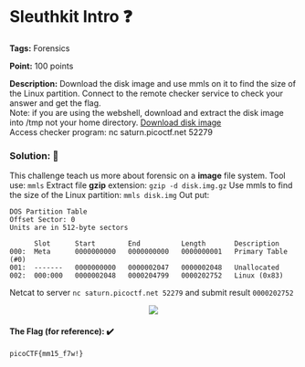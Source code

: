 # Sleuthkit Intro ❓

**Tags:** Forensics

**Point:** 100 points

**Description:** 
Download the disk image and use mmls on it to find the size of the Linux partition. Connect to the remote checker service to check your answer and get the flag.<br>
Note: if you are using the webshell, download and extract the disk image into /tmp not your home directory.
[Download disk image](https://mega.nz/file/oplAlRSQ#91TRbxCXSv6qkVQ5ym6bvJLvt-w6uxaIs2--FLGXiqo)<br>
Access checker program: nc saturn.picoctf.net 52279

### Solution: 💯

This challenge teach us more about forensic on a **image** file system. Tool use: `mmls`
Extract file **gzip** extension: `gzip -d disk.img.gz`
Use mmls to find the size of the Linux partition: `mmls disk.img`
Out put:
```
DOS Partition Table
Offset Sector: 0
Units are in 512-byte sectors

      Slot      Start        End          Length       Description
000:  Meta      0000000000   0000000000   0000000001   Primary Table (#0)
001:  -------   0000000000   0000002047   0000002048   Unallocated
002:  000:000   0000002048   0000204799   0000202752   Linux (0x83)
```
Netcat to server `nc saturn.picoctf.net 52279` and submit result `0000202752`

<p align="center"><img src="https://user-images.githubusercontent.com/48288606/159230074-1ecfd4eb-ffe9-4211-ad50-d46e8d2f3494.png"></p>

#### The Flag (for reference): ✔️
```
picoCTF{mm15_f7w!}
```
